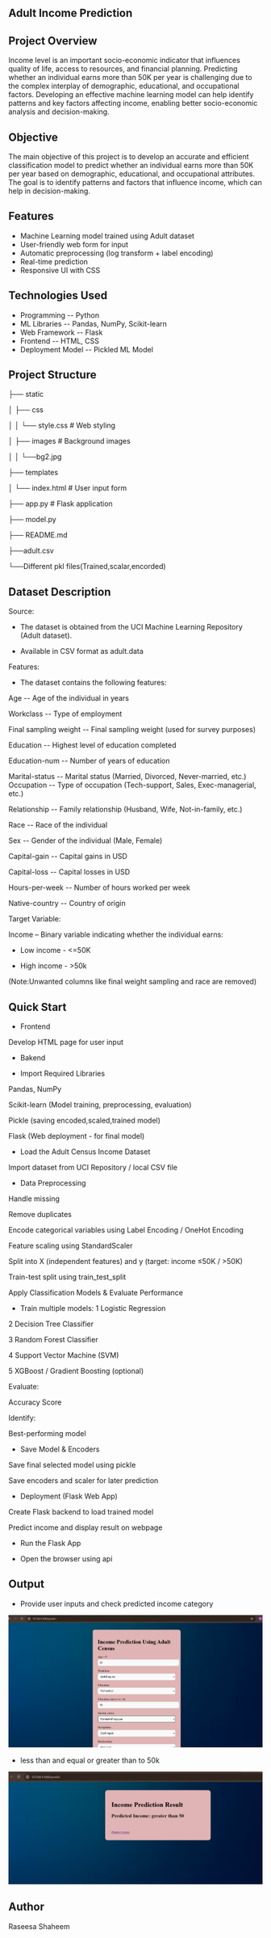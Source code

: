 ## Adult Income Prediction

## Project Overview

Income level is an important socio-economic indicator that influences quality of life, access to resources, and financial planning. Predicting whether an individual earns more than 50K per year is challenging due to the complex interplay of demographic, educational, and occupational factors. Developing an effective machine learning model can help identify patterns and key factors affecting income, enabling better socio-economic analysis and decision-making.

## Objective

The main objective of this project is to develop an accurate and efficient classification model to predict whether an individual earns more than 50K per year based on demographic, educational, and occupational attributes. The goal is to identify patterns and factors that influence income, which can help in decision-making.

## Features

* Machine Learning model trained using Adult dataset
* User-friendly web form for input
* Automatic preprocessing (log transform + label encoding)
* Real-time prediction
* Responsive UI with CSS

## Technologies Used

* Programming -- Python
* ML Libraries -- Pandas, NumPy, Scikit-learn
* Web Framework -- Flask
* Frontend -- HTML, CSS
* Deployment Model -- Pickled ML Model

## Project Structure
├── static

│   ├── css

│   │   └── style.css  # Web styling

│   ├── images  # Background images

│   │   └──bg2.jpg  

├── templates

│   └── index.html  # User input form

├── app.py   # Flask application

├── model.py

├── README.md

├──adult.csv

└──Different pkl files(Trained,scalar,encorded)

## Dataset Description

 Source:

- The dataset is obtained from the UCI Machine Learning Repository (Adult dataset).

- Available in CSV format as adult.data

 Features:

- The dataset contains the following features:

Age	-- Age of the individual in years

Workclass -- Type of employment 

Final sampling weight -- Final sampling weight (used for survey purposes)

Education -- Highest level of education completed

Education-num -- Number of years of education

Marital-status -- Marital status (Married, Divorced, Never-married, etc.)
Occupation  -- Type of occupation (Tech-support, Sales, Exec-managerial, etc.)

Relationship -- Family relationship (Husband, Wife, Not-in-family, etc.)

Race -- Race of the individual

Sex -- Gender of the individual (Male, Female)

Capital-gain -- Capital gains in USD

Capital-loss -- Capital losses in USD

Hours-per-week --  Number of hours worked per week

Native-country -- Country of origin

Target Variable:

Income – Binary variable indicating whether the individual earns:

- Low income - <=50K 

- High income - >50k

(Note:Unwanted columns like final weight sampling and race are removed)

## Quick Start

- Frontend

Develop HTML page for user input

- Bakend

- Import Required Libraries

Pandas, NumPy

Scikit-learn (Model training, preprocessing, evaluation)

Pickle (saving encoded,scaled,trained model)

Flask (Web deployment - for final model)

- Load the Adult Census Income Dataset

Import dataset from UCI Repository / local CSV file

- Data Preprocessing

Handle missing 

Remove duplicates

Encode categorical variables using Label Encoding / OneHot Encoding

Feature scaling using StandardScaler

Split into X (independent features) and y (target: income ≤50K / >50K)

Train-test split using train_test_split

Apply Classification Models & Evaluate Performance

- Train multiple models:
1️ Logistic Regression

2️ Decision Tree Classifier

3️ Random Forest Classifier

4️ Support Vector Machine (SVM)

5️ XGBoost / Gradient Boosting (optional)

Evaluate:

Accuracy Score

Identify:

Best-performing model

- Save Model & Encoders

Save final selected model using pickle

Save encoders and scaler for later prediction

- Deployment (Flask Web App)

Create Flask backend to load trained model

Predict income and display result on webpage

- Run the Flask App

- Open the browser using api

## Output

- Provide user inputs and check predicted income category

![Output Screenshot](static/images/adult_Webpage.png)

- less than and equal or greater than to 50k

![Output Screenshot](static/images/adult_Webpage_prediction_result.png)

## Author

Raseesa Shaheem

